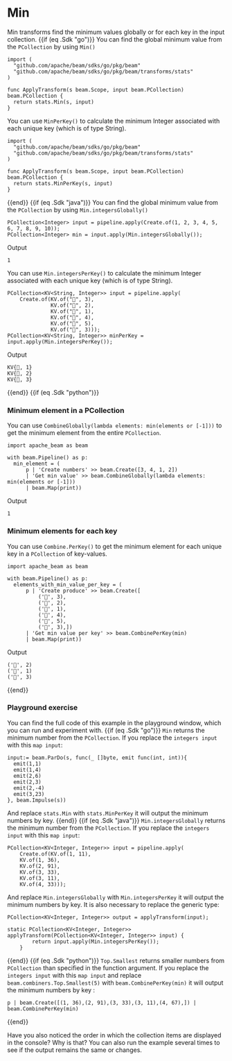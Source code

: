 <!--
Licensed under the Apache License, Version 2.0 (the "License");
you may not use this file except in compliance with the License.
You may obtain a copy of the License at
http://www.apache.org/licenses/LICENSE-2.0
Unless required by applicable law or agreed to in writing, software
distributed under the License is distributed on an "AS IS" BASIS,
WITHOUT WARRANTIES OR CONDITIONS OF ANY KIND, either express or implied.
See the License for the specific language governing permissions and
limitations under the License.
-->

# Min

Min transforms find the minimum values globally or for each key in the input collection.
{{if (eq .Sdk "go")}}
You can find the global minimum value from the `PCollection` by using `Min()`

```
import (
  "github.com/apache/beam/sdks/go/pkg/beam"
  "github.com/apache/beam/sdks/go/pkg/beam/transforms/stats"
)

func ApplyTransform(s beam.Scope, input beam.PCollection) beam.PCollection {
  return stats.Min(s, input)
}
```

You can use `MinPerKey()` to calculate the minimum Integer associated with each unique key (which is of type String).

```
import (
  "github.com/apache/beam/sdks/go/pkg/beam"
  "github.com/apache/beam/sdks/go/pkg/beam/transforms/stats"
)

func ApplyTransform(s beam.Scope, input beam.PCollection) beam.PCollection {
  return stats.MinPerKey(s, input)
}
```
{{end}}
{{if (eq .Sdk "java")}}
You can find the global minimum value from the `PCollection` by using `Min.integersGlobally()`

```
PCollection<Integer> input = pipeline.apply(Create.of(1, 2, 3, 4, 5, 6, 7, 8, 9, 10));
PCollection<Integer> min = input.apply(Min.integersGlobally());
```

Output

```
1
```

You can use `Min.integersPerKey()` to calculate the minimum Integer associated with each unique key (which is of type String).

```
PCollection<KV<String, Integer>> input = pipeline.apply(
    Create.of(KV.of("🥕", 3),
              KV.of("🥕", 2),
              KV.of("🍆", 1),
              KV.of("🍅", 4),
              KV.of("🍅", 5),
              KV.of("🍅", 3)));
PCollection<KV<String, Integer>> minPerKey = input.apply(Min.integersPerKey());
```

Output

```
KV{🍆, 1}
KV{🥕, 2}
KV{🍅, 3}
```
{{end}}
{{if (eq .Sdk "python")}}
### Minimum element in a PCollection

You can use `CombineGlobally(lambda elements: min(elements or [-1]))` to get the minimum element from the entire `PCollection`.

```
import apache_beam as beam

with beam.Pipeline() as p:
  min_element = (
      p | 'Create numbers' >> beam.Create([3, 4, 1, 2])
      | 'Get min value' >> beam.CombineGlobally(lambda elements: min(elements or [-1]))
      | beam.Map(print))
```

Output
```
1
```

### Minimum elements for each key

You can use `Combine.PerKey()` to get the minimum element for each unique key in a `PCollection` of key-values.

```
import apache_beam as beam

with beam.Pipeline() as p:
  elements_with_min_value_per_key = (
      p | 'Create produce' >> beam.Create([
          ('🥕', 3),
          ('🥕', 2),
          ('🍆', 1),
          ('🍅', 4),
          ('🍅', 5),
          ('🍅', 3),])
      | 'Get min value per key' >> beam.CombinePerKey(min)
      | beam.Map(print))
```

Output

```
('🥕', 2)
('🍆', 1)
('🍅', 3)
```
{{end}}


### Playground exercise

You can find the full code of this example in the playground window, which you can run and experiment with.
{{if (eq .Sdk "go")}}
`Min` returns the minimum number from the `PCollection`. If you replace the `integers input` with this `map input`:

```
input:= beam.ParDo(s, func(_ []byte, emit func(int, int)){
  emit(1,1)
  emit(1,4)
  emit(2,6)
  emit(2,3)
  emit(2,-4)
  emit(3,23)
}, beam.Impulse(s))
```

And replace `stats.Min` with `stats.MinPerKey` it will output the minimum numbers by key.
{{end}}
{{if (eq .Sdk "java")}}
`Min.integersGlobally` returns the minimum number from the `PCollection`. If you replace the `integers input` with this `map input`:

```
PCollection<KV<Integer, Integer>> input = pipeline.apply(
    Create.of(KV.of(1, 11),
    KV.of(1, 36),
    KV.of(2, 91),
    KV.of(3, 33),
    KV.of(3, 11),
    KV.of(4, 33)));
```

And replace `Min.integersGlobally` with `Min.integersPerKey` it will output the minimum numbers by key. It is also necessary to replace the generic type:

```
PCollection<KV<Integer, Integer>> output = applyTransform(input);
```

```
static PCollection<KV<Integer, Integer>> applyTransform(PCollection<KV<Integer, Integer>> input) {
        return input.apply(Min.integersPerKey());
    }
```
{{end}}
{{if (eq .Sdk "python")}}
`Top.Smallest` returns smaller numbers from `PCollection` than specified in the function argument. If you replace the `integers input` with this `map input` and replace `beam.combiners.Top.Smallest(5)` with `beam.CombinePerKey(min)` it will output the minimum numbers by key :

```
p | beam.Create([(1, 36),(2, 91),(3, 33),(3, 11),(4, 67),]) | beam.CombinePerKey(min)
```
{{end}}

Have you also noticed the order in which the collection items are displayed in the console? Why is that? You can also run the example several times to see if the output remains the same or changes.
